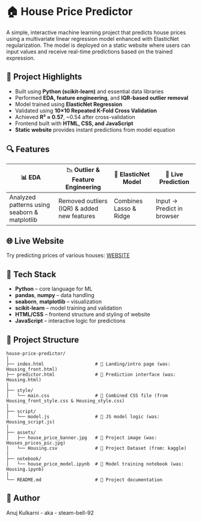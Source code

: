 # 🏠 House Price Predictor

A simple, interactive machine learning project that predicts house prices using a multivariate linear regression model enhanced with ElasticNet regularization. The model is deployed on a static website where users can input values and receive real-time predictions based on the trained expression.

## 📌 Project Highlights

- Built using **Python (scikit-learn)** and essential data libraries
- Performed **EDA, feature engineering**, and **IQR-based outlier removal**
- Model trained using **ElasticNet Regression**
- Validated using **10×10 Repeated K-Fold Cross Validation**
- Achieved **R² ≈ 0.57**, ~0.54 after cross-validation
- Frontend built with **HTML, CSS, and JavaScript**
- **Static website** provides instant predictions from model equation

## 🔍 Features

| 📊 EDA | 📉 Outlier & Feature Engineering | 🧠 ElasticNet Model | 🚀 Live Prediction |
|-------|------------------------------|-------------------|-----------------|
| Analyzed patterns using seaborn & matplotlib | Removed outliers (IQR) & added new features | Combines Lasso & Ridge | Input → Predict in browser |

## 🌐 Live Website
Try predicting prices of various houses: <a href='https://steam-bell-92.github.io/House-Price-Prediction/Housing_front.html'>WEBSITE</a>

## 🧰 Tech Stack

- **Python** – core language for ML
- **pandas**, **numpy** – data handling
- **seaborn**, **matplotlib** – visualization
- **scikit-learn** – model training and validation
- **HTML/CSS** – frontend structure and styling of website
- **JavaScript** – interactive logic for predictions

## 📁 Project Structure

```
house-price-predictor/
│
├── index.html                   # 🔹 Landing/intro page (was: Housing_front.html)
├── predictor.html               # 🔹 Prediction interface (was: Housing.html)
│
├── style/
│   └── main.css                 # 🔹 Combined CSS file (from Housing_front_style.css & Housing_style.css)
│
├── script/
│   └── model.js                 # 🔹 JS model logic (was: Housing_script.js)
│
├── assets/
│   ├── house_price_banner.jpg   # 🔹 Project image (was: Houses_prices_pic.jpg)                    
│   └── Housing.csv              # 🔹 Project Dataset (from: kaggle)    
|
├── notebook/
│   └── house_price_model.ipynb  # 🔹 Model training notebook (was: Housing.ipynb)
│
└── README.md                    # 🔹 Project documentation
```

## 👤 Author
Anuj Kulkarni - aka - steam-bell-92
